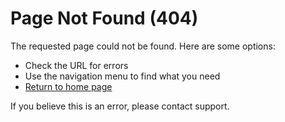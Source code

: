 # Page Not Found (404)

The requested page could not be found. Here are some options:

- Check the URL for errors
- Use the navigation menu to find what you need
- [Return to home page](#/)

If you believe this is an error, please contact support.